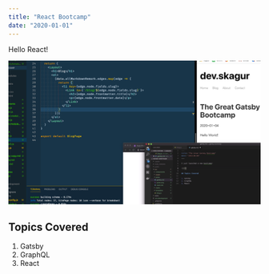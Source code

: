 ```yaml
---
title: "React Bootcamp"
date: "2020-01-01"
---
```


Hello React!

![Screenshot](./image.jpg)

## Topics Covered
1. Gatsby
2. GraphQL
3. React